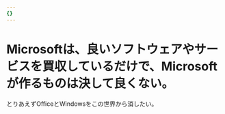 ```yaml
---
{}
---
```

# Microsoftは、良いソフトウェアやサービスを買収しているだけで、Microsoftが作るものは決して良くない。

とりあえずOfficeとWindowsをこの世界から消したい。